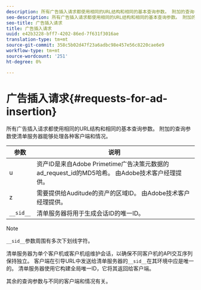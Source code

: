 ```yaml
---
description: 所有广告插入请求都使用相同的URL结构和相同的基本查询参数。 附加的查询参数使清单服务器能够处理各种客户端和情况。
seo-description: 所有广告插入请求都使用相同的URL结构和相同的基本查询参数。 附加的查询参数使清单服务器能够处理各种客户端和情况。
seo-title: 广告插入请求
title: 广告插入请求
uuid: e42b3228-bff7-4202-86ed-7f631f3016ae
translation-type: tm+mt
source-git-commit: 358c5b02d47f23a6adbc98e457e56c8220cae6e9
workflow-type: tm+mt
source-wordcount: '251'
ht-degree: 0%

---
```



# 广告插入请求{#requests-for-ad-insertion}

所有广告插入请求都使用相同的URL结构和相同的基本查询参数。 附加的查询参数使清单服务器能够处理各种客户端和情况。

| 参数 | 说明 |
|--- |--- |
| u | 资产ID是来自Adobe Primetime广告决策元数据的ad_request_id的MD5哈希。 由Adobe技术客户经理提供。 |
| z | 需要提供给Auditude的资产的区域ID。 由Adobe技术客户经理提供。 |
| `__sid__` | 清单服务器将用于生成会话ID的唯一ID。 |

>[!NOTE]
>
>`__sid__`参数周围有多次下划线字符。

清单服务器为单个客户机或客户机组维护会话，以确保不同客户机的API交互序列保持独立。 客户端在引导URL中发送给清单服务器的`__sid__`在其环境中应是唯一的。 清单服务器使用它构建全局唯一ID，它将其返回给客户端。

其余的查询参数与不同的客户端和情况有关。